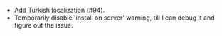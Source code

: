 - Add Turkish localization (#94).
- Temporarily disable 'install on server' warning, till I can debug it and figure out the issue.


